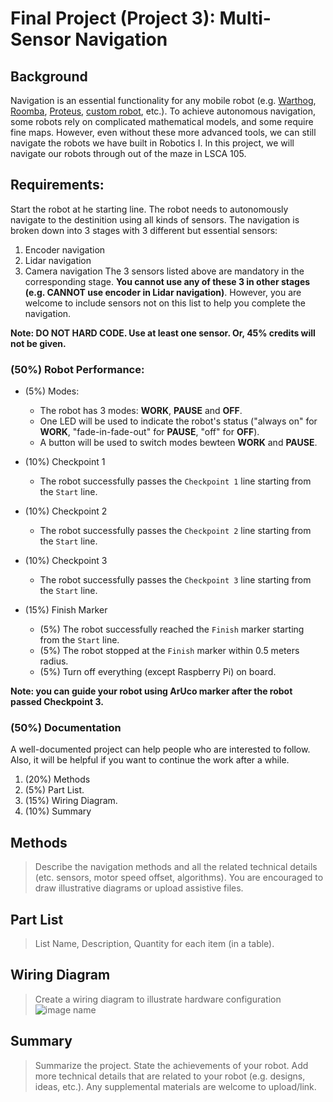 # Final Project (Project 3): Multi-Sensor Navigation

## Background
Navigation is an essential functionality for any mobile robot (e.g. [Warthog](https://youtu.be/GAveEaNZZZE?si=BLWMSZ36F_Ti4tfm), [Roomba](https://youtu.be/CvZTF6YNZUw?si=JsgiMpYMYitBodM5), [Proteus](https://youtu.be/LUnZXBL_lqA?si=6UPZwneYxQJavZvq), [custom robot](https://youtu.be/jkoGkAd0GYk?si=mJk2F5EOqjExs9uL), etc.). To achieve autonomous navigation, some robots rely on complicated mathematical models, and some require fine maps. However, even without these more advanced tools, we can still navigate the robots we have built in Robotics I. In this project, we will navigate our robots through out of the maze in LSCA 105.

## Requirements:
Start the robot at he starting line. The robot needs to autonomously navigate to the destinition using all kinds of sensors. The navigation is broken down into 3 stages with 3 different but essential sensors:
1. Encoder navigation
2. Lidar navigation
3. Camera navigation
The 3 sensors listed above are mandatory in the corresponding stage. **You cannot use any of these 3 in other stages (e.g. CANNOT use encoder in Lidar navigation)**. However, you are welcome to include sensors not on this list to help you complete the navigation.
![]()

**Note: DO NOT HARD CODE. Use at least one sensor. Or, 45% credits will not be given.**

### (50%) Robot Performance:
- (5%) Modes:
    - The robot has 3 modes: **WORK**, **PAUSE** and **OFF**. 
    - One LED will be used to indicate the robot's status ("always on" for **WORK**, "fade-in-fade-out" for **PAUSE**, "off" for **OFF**).
    - A button will be used to switch modes bewteen **WORK** and **PAUSE**.

- (10%) Checkpoint 1
    - The robot successfully passes the `Checkpoint 1` line starting from the `Start` line.
- (10%) Checkpoint 2
    - The robot successfully passes the `Checkpoint 2` line starting from the `Start` line.
- (10%) Checkpoint 3
    - The robot successfully passes the `Checkpoint 3` line starting from the `Start` line.
- (15%) Finish Marker
    - (5%) The robot successfully reached the `Finish` marker starting from the `Start` line.
    - (5%) The robot stopped at the `Finish` marker within 0.5 meters radius.
    - (5%) Turn off everything (except Raspberry Pi) on board.
    
**Note: you can guide your robot using ArUco marker after the robot passed Checkpoint 3.**
    

### (50%) Documentation
A well-documented project can help people who are interested to follow. Also, it will be helpful if you want to continue the work after a while.  
1. (20%) Methods
2. (5%) Part List.
3. (15%) Wiring Diagram.
4. (10%) Summary

## Methods
> Describe the navigation methods and all the related technical details (etc. sensors, motor speed offset, algorithms). You are encouraged to draw illustrative diagrams or upload assistive files.

## Part List
> List Name, Description, Quantity for each item (in a table).

## Wiring Diagram
> Create a wiring diagram to illustrate hardware configuration
> ![image name](link)

## Summary
> Summarize the project. State the achievements of your robot. Add more technical details that are related to your robot (e.g. designs, ideas, etc.). Any supplemental materials are welcome to upload/link. 
